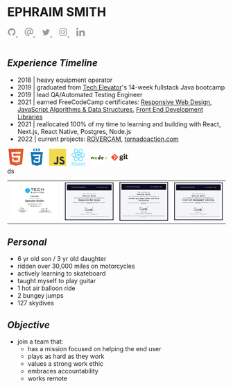 # **EPHRAIM SMITH**

<div align='left'>

  <a href='https://github.com/ephbuilding' alt='social link icon'>
    <img src='./assets/icon-gh.svg' height='20'/>
  </a>
  &nbsp;
  &nbsp;
  <a href='mailto:email@ephraimsmith.dev' alt='social link icon'>
    <img src='./assets/icon-at.svg' height='20'/>
  </a>
  &nbsp;
  &nbsp;
  <a href='https://twitter.com/ephbuilding' alt='social link icon'>
    <img src='./assets/icon-tw.svg' height='20'/>
  </a>
  &nbsp;
  &nbsp;
  <a href='https://instagram.com/ephbuilding' alt='social link icon'>
    <img src='./assets/icon-ig.svg' height='20'/>
  </a>
  &nbsp;
  &nbsp;
  <a href='https://linkedin.com/in/ephbuilding' alt='social link icon'>
    <img src='./assets/icon-li.svg' height='20'/>
  </a>

</div>

<br/>

## **_Experience Timeline_**

- 2018 | heavy equipment operator
- 2019 | graduated from [Tech Elevator](https://techelevator.com)'s 14-week fullstack Java bootcamp
- 2019 | lead QA/Automated Testing Engineer
- 2021 | earned FreeCodeCamp certificates: [Responsive Web Design](https://www.freecodecamp.org/certification/ephbuilding/responsive-web-design), [JavaScript Algorithms & Data Structures](https://www.freecodecamp.org/certification/ephbuilding/javascript-algorithms-and-data-structures), [Front End Development Libraries](https://www.freecodecamp.org/certification/ephbuilding/front-end-development-libraries)
- 2021 | reallocated 100% of my time to learning and building with React, Next.js, React Native, Postgres, Node.js
- 2022 | current projects: [ROVERCAM](https://rovercamapp.com), [tornadoaction.com](https://tornadoaction.com)

<div>
  <img src="https://github.com/devicons/devicon/blob/master/icons/html5/html5-original.svg" title="HTML5" alt="HTML" width="40" height="40"/>&nbsp;
  <img src="https://github.com/devicons/devicon/blob/master/icons/css3/css3-plain-wordmark.svg"  title="CSS3" alt="CSS" width="40" height="40"/>&nbsp;
  <img src="https://github.com/devicons/devicon/blob/master/icons/javascript/javascript-original.svg" title="JavaScript" alt="JavaScript" width="40" height="40"/>&nbsp;
  <img src="https://github.com/devicons/devicon/blob/master/icons/react/react-original-wordmark.svg" title="React" alt="React" width="40" height="40"/>&nbsp;
  <img src="https://github.com/devicons/devicon/blob/master/icons/nodejs/nodejs-original-wordmark.svg" title="NodeJS" alt="NodeJS" width="40" height="40"/>&nbsp;
  <img src="https://github.com/devicons/devicon/blob/master/icons/git/git-original-wordmark.svg" title="Git" **alt="Git" width="40" height="40"/>
</div>ds

<table>
  <tr>    
    <td>
      <img src='./assets/tech_elevator.png' width='450px'/>
    </td>   
    <td>
      <img src='./assets/rwd.png' width='450px'/>
    </td>
    <td>
      <img src='./assets/js.png' width='450px'/>
    </td>
    <td>
      <img src='./assets/fedl.png' width='450px'/>
    </td>
  </tr>
</table>

## **_Personal_**

- 6 yr old son / 3 yr old daughter
- ridden over 30,000 miles on motorcycles
- actively learning to skateboard
- taught myself to play guitar
- 1 hot air balloon ride
- 2 bungey jumps
- 127 skydives

## **_Objective_**

- join a team that:
  - has a mission focused on helping the end user
  - plays as hard as they work
  - values a strong work ethic
  - embraces accountability
  - works remote
